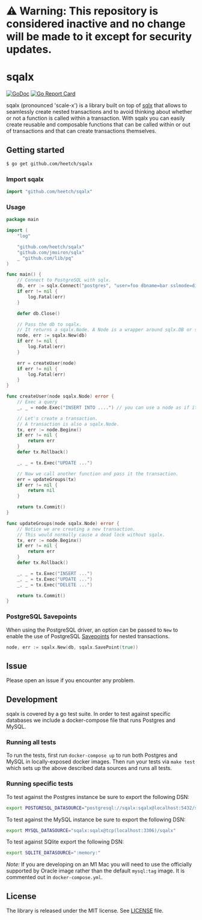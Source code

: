 
# :warning: Warning: This repository is considered inactive and no change will be made to it except for security updates.

# sqalx

[![GoDoc](https://godoc.org/github.com/heetch/sqalx?status.svg)](https://godoc.org/github.com/heetch/sqalx)
[![Go Report Card](https://goreportcard.com/badge/github.com/heetch/sqalx)](https://goreportcard.com/report/github.com/heetch/sqalx)

sqalx (pronounced 'scale-x') is a library built on top of [sqlx](https://github.com/jmoiron/sqlx) that allows to seamlessly create nested transactions and to avoid thinking about whether or not a function is called within a transaction.
With sqalx you can easily create reusable and composable functions that can be called within or out of transactions and that can create transactions themselves.

## Getting started

```sh
$ go get github.com/heetch/sqalx
```

### Import sqalx

```go
import "github.com/heetch/sqalx"
```

### Usage

```go
package main

import (
	"log"

	"github.com/heetch/sqalx"
	"github.com/jmoiron/sqlx"
	_ "github.com/lib/pq"
)

func main() {
	// Connect to PostgreSQL with sqlx.
	db, err := sqlx.Connect("postgres", "user=foo dbname=bar sslmode=disable")
	if err != nil {
		log.Fatal(err)
	}

	defer db.Close()

	// Pass the db to sqalx.
	// It returns a sqalx.Node. A Node is a wrapper around sqlx.DB or sqlx.Tx.
	node, err := sqalx.New(db)
	if err != nil {
		log.Fatal(err)
	}

	err = createUser(node)
	if err != nil {
		log.Fatal(err)
	}
}

func createUser(node sqalx.Node) error {
	// Exec a query
	_, _ = node.Exec("INSERT INTO ....") // you can use a node as if it were a *sqlx.DB or a *sqlx.Tx

	// Let's create a transaction.
	// A transaction is also a sqalx.Node.
	tx, err := node.Beginx()
	if err != nil {
		return err
	}
	defer tx.Rollback()

	_, _ = tx.Exec("UPDATE ...")

	// Now we call another function and pass it the transaction.
	err = updateGroups(tx)
	if err != nil {
		return nil
	}

	return tx.Commit()
}

func updateGroups(node sqalx.Node) error {
	// Notice we are creating a new transaction.
	// This would normally cause a dead lock without sqalx.
	tx, err := node.Beginx()
	if err != nil {
		return err
	}
	defer tx.Rollback()

	_, _ = tx.Exec("INSERT ...")
	_, _ = tx.Exec("UPDATE ...")
	_, _ = tx.Exec("DELETE ...")

	return tx.Commit()
}
```

### PostgreSQL Savepoints

When using the PostgreSQL driver, an option can be passed to `New` to enable the use of PostgreSQL [Savepoints](https://www.postgresql.org/docs/8.1/static/sql-savepoint.html) for nested transactions.

```go
node, err := sqalx.New(db, sqalx.SavePoint(true))
```

## Issue
Please open an issue if you encounter any problem.

## Development
sqalx is covered by a go test suite.  In order to test against specific databases we include a docker-compose file that runs Postgres and MySQL.

### Running all tests
To run the tests, first run `docker-compose up` to run both Postgres and MySQL in locally-exposed docker images.  Then run your tests via `make test` which sets up the above described data sources and runs all tests.

### Running specific tests
To test against the Postgres instance be sure to export the following DSN:

```sh
export POSTGRESQL_DATASOURCE="postgresql://sqalx:sqalx@localhost:5432/sqalx?sslmode=disable"
```

To test against the MySQL instance be sure to export the following DSN:

```sh
export MYSQL_DATASOURCE="sqalx:sqalx@tcp(localhost:3306)/sqalx"
```

To test against SQlite export the following DSN:

```sh
export SQLITE_DATASOURCE=":memory:"
```

_Note:_ If you are developing on an M1 Mac you will need to use the officially supported by Oracle image rather than the default `mysql:tag` image.  It is commented out in `docker-compose.yml`.

## License
 The library is released under the MIT license. See [LICENSE](LICENSE) file.
